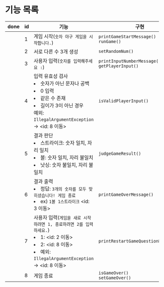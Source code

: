 # 기능 목록
| done | id | 기능                                                                                                                         | 구현                                         |
|---|---|----------------------------------------------------------------------------------------------------------------------------|--------------------------------------------|
|   | 1 | 게임 시작(`숫자 야구 게임을 시작합니다.`)                                                                                                  | `printGameStartMessage()`<br/>`runGame()`  |
|   | 2 | 서로 다른 수 3개 생성                                                                                                              | `setRandomNum()`                           |
|   | 3 | 사용자 입력(`숫자를 입력해주세요 :`)                                                                                                     | `printInputNumberMessage()`<br/>`getPlayerInput()` |
|   | 4 | 입력 유효성 검사 <li>숫자가 아닌 문자나 공백 <li>0 입력 <li>같은 수 존재 <li>길이가 3이 아닌 경우 <br/>예외: `IllegalArgumentException` → <id: 8 이동>         |  `isValidPlayerInput()` |
|   | 5 | 결과 판단 <li>스트라이크: 숫자 일치, 자리 일치 <li>볼: 숫자 일치, 자리 불일치 <li>낫싱: 숫자 불일치, 자리 불일치                                                  | `judgeGameResult()` |
|   | 6 | 결과 출력 <li>정답: `3개의 숫자를 모두 맞히셨습니다! 게임 종료` <li>ex) `1볼 1스트라이크` <id: 3 이동>                                                    | `printGameOverMessage()` |
|   | 7 | 사용자 입력(`게임을 새로 시작하려면 1, 종료하려면 2를 입력하세요.`) <li>1: <id: 2 이동> <li>2: <id: 8 이동> <li>예외: `IllegalArgumentException` → <id: 8 이동> | `printRestartGameQuestionMessage()` |
|   | 8 | 게임 종료                                                                                                                      | `isGameOver()`<br/>`setGameOver()` |
